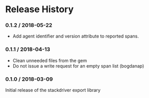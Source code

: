 # Release History

### 0.1.2 / 2018-05-22

* Add agent identifier and version attribute to reported spans.

### 0.1.1 / 2018-04-13

* Clean unneeded files from the gem
* Do not issue a write request for an empty span list (bogdanap)

### 0.1.0 / 2018-03-09

Initial release of the stackdriver export library
